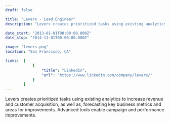 ```yaml
---
draft: false

title: "Levers - Lead Engineer"
description: "Levers creates prioritized tasks using existing analytics to increase revenue and customer acquisition, as well as, forecasting key business metrics and areas for improvements. Advanced tools enable campaign and performance improvements."

date_start: "2013-01-01T00:00:00.000Z"
date_stop: "2014-11-01T00:00:00.000Z"

image: "levers.png"
location: "San Francisco, CA"

links:  [
            {
                "title": "LinkedIn",
                "url": "https://www.linkedin.com/company/levers/"
            }
        ]
---
```


Levers creates prioritized tasks using existing analytics to increase revenue and customer acquisition, as well as, forecasting key business metrics and areas for improvements. Advanced tools enable campaign and performance improvements.